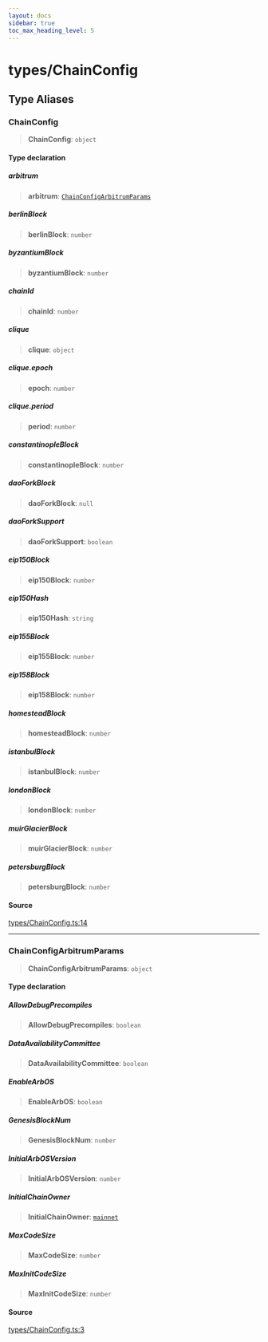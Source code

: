 ```yaml
---
layout: docs
sidebar: true
toc_max_heading_level: 5
---
```


# types/ChainConfig

## Type Aliases

### ChainConfig

> **ChainConfig**: `object`

#### Type declaration

##### arbitrum

> **arbitrum**: [`ChainConfigArbitrumParams`](ChainConfig.md#chainconfigarbitrumparams)

##### berlinBlock

> **berlinBlock**: `number`

##### byzantiumBlock

> **byzantiumBlock**: `number`

##### chainId

> **chainId**: `number`

##### clique

> **clique**: `object`

##### clique.epoch

> **epoch**: `number`

##### clique.period

> **period**: `number`

##### constantinopleBlock

> **constantinopleBlock**: `number`

##### daoForkBlock

> **daoForkBlock**: `null`

##### daoForkSupport

> **daoForkSupport**: `boolean`

##### eip150Block

> **eip150Block**: `number`

##### eip150Hash

> **eip150Hash**: `string`

##### eip155Block

> **eip155Block**: `number`

##### eip158Block

> **eip158Block**: `number`

##### homesteadBlock

> **homesteadBlock**: `number`

##### istanbulBlock

> **istanbulBlock**: `number`

##### londonBlock

> **londonBlock**: `number`

##### muirGlacierBlock

> **muirGlacierBlock**: `number`

##### petersburgBlock

> **petersburgBlock**: `number`

#### Source

[types/ChainConfig.ts:14](https://github.com/offchainlabs/arbitrum-orbit-sdk/blob/fa20b8d23170b5196c4c9cdb5fc2dfefa349f1c8/src/types/ChainConfig.ts#L14)

***

### ChainConfigArbitrumParams

> **ChainConfigArbitrumParams**: `object`

#### Type declaration

##### AllowDebugPrecompiles

> **AllowDebugPrecompiles**: `boolean`

##### DataAvailabilityCommittee

> **DataAvailabilityCommittee**: `boolean`

##### EnableArbOS

> **EnableArbOS**: `boolean`

##### GenesisBlockNum

> **GenesisBlockNum**: `number`

##### InitialArbOSVersion

> **InitialArbOSVersion**: `number`

##### InitialChainOwner

> **InitialChainOwner**: [`mainnet`](../chains.md#mainnet)

##### MaxCodeSize

> **MaxCodeSize**: `number`

##### MaxInitCodeSize

> **MaxInitCodeSize**: `number`

#### Source

[types/ChainConfig.ts:3](https://github.com/offchainlabs/arbitrum-orbit-sdk/blob/fa20b8d23170b5196c4c9cdb5fc2dfefa349f1c8/src/types/ChainConfig.ts#L3)
